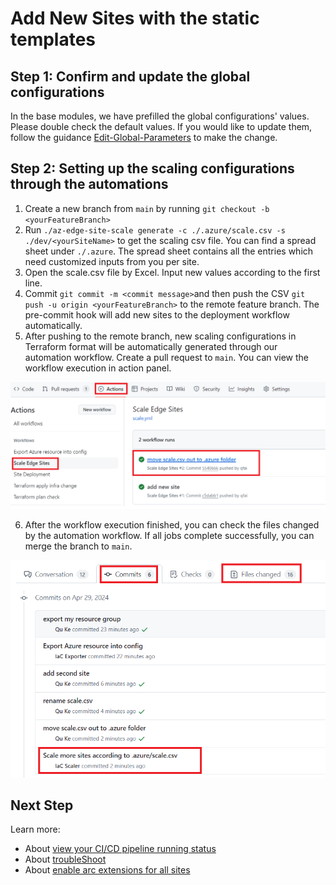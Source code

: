 # Add New Sites with the static templates

## Step 1: Confirm and update the global configurations

In the base modules, we have prefilled the global configurations' values. Please double check the default values. If you would like to update them, follow the guidance [Edit-Global-Parameters](./Edit-Global-Parameters.md) to make the change.

## Step 2: Setting up the scaling configurations through the automations

1. Create a new branch from `main` by running `git checkout -b <yourFeatureBranch>`
2. Run `./az-edge-site-scale generate -c ./.azure/scale.csv -s ./dev/<yourSiteName>` to get the scaling csv file. You can find a spread sheet under `./.azure`. The spread sheet contains all the entries which need customized inputs from you per site.
3. Open the scale.csv file by Excel. Input new values according to the first line.
4. Commit `git commit -m <commit message>`and then push the CSV `git push -u origin <yourFeatureBranch>` to the remote feature branch. The pre-commit hook will add new sites to the deployment workflow automatically.
5. After pushing to the remote branch, new scaling configurations in Terraform format will be automatically generated through our automation workflow. Create a pull request to `main`. You can view the workflow execution in action panel.
<img src="./img/view_scale_workflow_in_action_panel.png" width="800" />

6. After the workflow execution finished, you can check the files changed by the automation workflow. If all jobs complete successfully, you can merge the branch to `main`.
<img src="./img/view_commit_for_scale.png" width="600" />

## Next Step

Learn more:

* About [view your CI/CD pipeline running status](./View-pipeline.md)
* About [troubleShoot](./TroubleShooting.md)
* About [enable arc extensions for all sites](../README.md#enable-arc-extensions-for-all-sites)